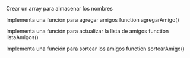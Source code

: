 Crear un array para almacenar los nombres

Implementa una función para agregar amigos
function agregarAmigo()

Implementa una función para actualizar la lista de amigos
function listaAmigos() 

Implementa una función para sortear los amigos
function sortearAmigo()
